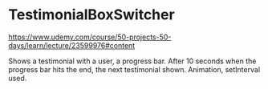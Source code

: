 # TestimonialBoxSwitcher
https://www.udemy.com/course/50-projects-50-days/learn/lecture/23599976#content

Shows a testimonial with a user, a progress bar.
After 10 seconds when the progress bar hits the end, the next testimonial shown.
Animation, setInterval used.
